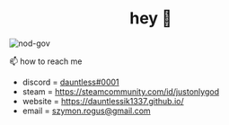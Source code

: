<h1 align="center">hey 👋</h1>


<p align="left"> <img src="https://komarev.com/ghpvc/?username=nod-gov&label=Profile%20views&color=0e75b6&style=flat" alt="nod-gov" /> </p>

📫 how to reach me 

- discord = [dauntless#0001](https://discord.com/users/359044328494071808)
- steam = https://steamcommunity.com/id/justonlygod
- website = https://dauntlessik1337.github.io/
- email = szymon.rogus@gmail.com
